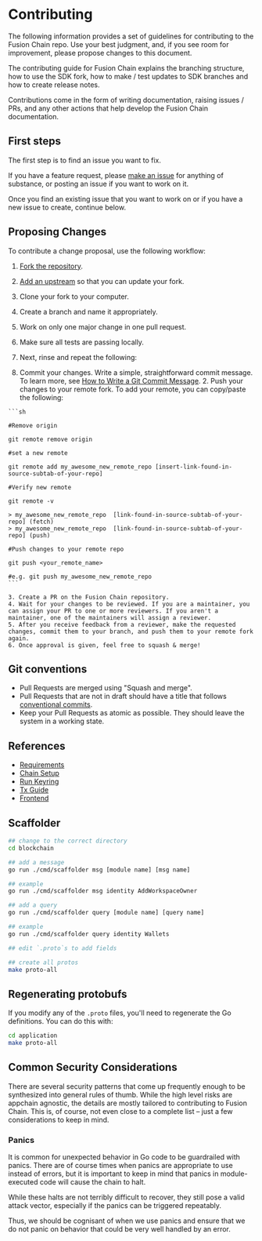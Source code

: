 # Contributing

The following information provides a set of guidelines for contributing to the Fusion Chain repo. Use your best judgment, and, if you see room for improvement, please propose changes to this document.

The contributing guide for Fusion Chain explains the branching structure, how to use the SDK fork, how to make / test updates to SDK branches and how to create release notes.

Contributions come in the form of writing documentation, raising issues / PRs, and any other actions that help develop the Fusion Chain documentation.

## First steps

The first step is to find an issue you want to fix. 

If you have a feature request, please [make an issue](https://github.com/qredo/fusionchain/issues/new/choose) for anything of substance, or posting an issue if you want to work on it.

Once you find an existing issue that you want to work on or if you have a new issue to create, continue below.

## Proposing Changes

To contribute a change proposal, use the following workflow:

1. [Fork the repository](https://github.com/qredo/fusionchain).
2. [Add an upstream](https://docs.github.com/en/github/collaborating-with-pull-requests/working-with-forks/syncing-a-fork) so that you can update your fork.
3. Clone your fork to your computer.
4. Create a branch and name it appropriately.
5. Work on only one major change in one pull request.
6. Make sure all tests are passing locally.
7. Next, rinse and repeat the following:

  1. Commit your changes. Write a simple, straightforward commit message. To learn more, see [How to Write a Git Commit Message](https://chris.beams.io/posts/git-commit/).
    2. Push your changes to your remote fork. To add your remote, you can copy/paste the following:

    ```sh

    #Remove origin

    git remote remove origin

    #set a new remote

    git remote add my_awesome_new_remote_repo [insert-link-found-in-source-subtab-of-your-repo]

    #Verify new remote

    git remote -v

    > my_awesome_new_remote_repo  [link-found-in-source-subtab-of-your-repo] (fetch)
    > my_awesome_new_remote_repo  [link-found-in-source-subtab-of-your-repo] (push)

    #Push changes to your remote repo

    git push <your_remote_name>

    #e.g. git push my_awesome_new_remote_repo
    ```

    3. Create a PR on the Fusion Chain repository. 
    4. Wait for your changes to be reviewed. If you are a maintainer, you can assign your PR to one or more reviewers. If you aren't a maintainer, one of the maintainers will assign a reviewer.
    5. After you receive feedback from a reviewer, make the requested changes, commit them to your branch, and push them to your remote fork again.
    6. Once approval is given, feel free to squash & merge!

## Git conventions

- Pull Requests are merged using "Squash and merge".
- Pull Requests that are not in draft should have a title that follows
  [conventional commits](https://www.conventionalcommits.org/).
- Keep your Pull Requests as atomic as possible. They should leave the system
  in a working state.


## References

- [Requirements](./SETUP.md#requirements)
- [Chain Setup](./SETUP.md#run-the-chain)
- [Run Keyring](./SETUP.md#keyring)
- [Tx Guide](./GUIDE.md)
- [Frontend](./SETUP.md#web-frontend)

## Scaffolder

```bash
## change to the correct directory
cd blockchain

## add a message
go run ./cmd/scaffolder msg [module name] [msg name]

## example
go run ./cmd/scaffolder msg identity AddWorkspaceOwner

## add a query 
go run ./cmd/scaffolder query [module name] [query name]

## example
go run ./cmd/scaffolder query identity Wallets

## edit `.proto`s to add fields

## create all protos
make proto-all
```

## Regenerating protobufs

If you modify any of the `.proto` files, you'll need to regenerate the
Go definitions. You can do this with:

```bash
cd application
make proto-all
```

## Common Security Considerations

There are several security patterns that come up frequently enough to be synthesized into general rules of thumb. While the high level risks are appchain agnostic, the details are mostly tailored to contributing to Fusion Chain. This is, of course, not even close to a complete list – just a few considerations to keep in mind.

### Panics

It is common for unexpected behavior in Go code to be guardrailed with panics. There are of course times when panics are appropriate to use instead of errors, but it is important to keep in mind that panics in module-executed code will cause the chain to halt.

While these halts are not terribly difficult to recover, they still pose a valid attack vector, especially if the panics can be triggered repeatably.

Thus, we should be cognisant of when we use panics and ensure that we do not panic on behavior that could be very well handled by an error.

